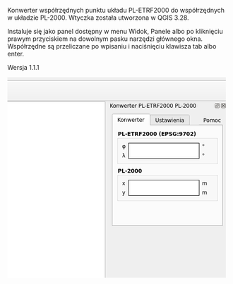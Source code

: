 Konwerter współrzędnych punktu układu PL-ETRF2000 do współrzędnych w układzie PL-2000. Wtyczka została utworzona w QGIS 3.28.

Instaluje się jako panel dostępny w menu Widok, Panele albo po kliknięciu prawym przyciskiem na dowolnym pasku narzędzi głównego okna. Współrzędne są przeliczane po wpisaniu i naciśnięciu klawisza tab albo enter.

Wersja 1.1.1

![First look](FirstLook.png)
